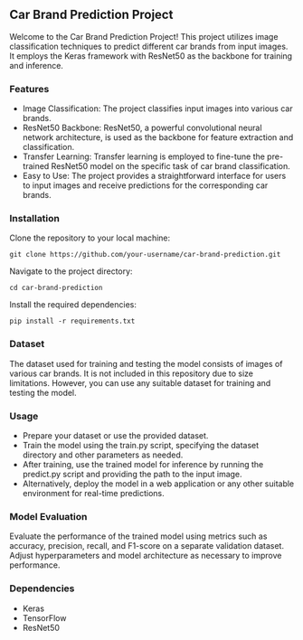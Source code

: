 ## Car Brand Prediction Project

Welcome to the Car Brand Prediction Project! This project utilizes image classification techniques to predict different car brands from input images. It employs the Keras framework with ResNet50 as the backbone for training and inference.

### Features

- Image Classification: The project classifies input images into various car brands.
- ResNet50 Backbone: ResNet50, a powerful convolutional neural network architecture, is used as the backbone for feature extraction and classification.
- Transfer Learning: Transfer learning is employed to fine-tune the pre-trained ResNet50 model on the specific task of car brand classification.
- Easy to Use: The project provides a straightforward interface for users to input images and receive predictions for the corresponding car brands.


### Installation

Clone the repository to your local machine:

```
git clone https://github.com/your-username/car-brand-prediction.git
```
Navigate to the project directory:

```
cd car-brand-prediction
```

Install the required dependencies:
```
pip install -r requirements.txt
```

### Dataset
The dataset used for training and testing the model consists of images of various car brands. It is not included in this repository due to size limitations. However, you can use any suitable dataset for training and testing the model.

### Usage
- Prepare your dataset or use the provided dataset.
- Train the model using the train.py script, specifying the dataset directory and other parameters as needed.
- After training, use the trained model for inference by running the predict.py script and providing the path to the input image.
- Alternatively, deploy the model in a web application or any other suitable environment for real-time predictions.


### Model Evaluation
Evaluate the performance of the trained model using metrics such as accuracy, precision, recall, and F1-score on a separate validation dataset. Adjust hyperparameters and model architecture as necessary to improve performance.

### Dependencies
- Keras
- TensorFlow
- ResNet50
